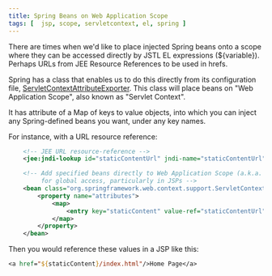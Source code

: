 ```yaml
---
title: Spring Beans on Web Application Scope
tags: [  jsp, scope, servletcontext, el, spring ]
---
```

There are times when we'd like to place injected Spring beans onto a scope where they can be accessed directly by JSTL EL expressions (${variable}). Perhaps URLs from JEE Resource References to be used in hrefs.

Spring has a class that enables us to do this directly from its configuration file, [ServletContextAttributeExporter](http://docs.spring.io/spring/docs/2.5.x/api/org/springframework/web/context/support/ServletContextAttributeExporter.html). This class will place beans on "Web Application Scope", also known as "Servlet Context".

It has attribute of a Map of keys to value objects, into which you can inject any Spring-defined beans you want, under any key names.

For instance, with a URL resource reference:

```xml
    <!-- JEE URL resource-reference -->  
    <jee:jndi-lookup id="staticContentUrl" jndi-name="staticContentUrl" resource-ref="true"/>

    <!-- Add specified beans directly to Web Application Scope (a.k.a. Servlet Context)  
         for global access, particularly in JSPs -->  
    <bean class="org.springframework.web.context.support.ServletContextAttributeExporter">  
        <property name="attributes">  
            <map>  
                <entry key="staticContent" value-ref="staticContentUrl"/>  
            </map>  
        </property>  
    </bean>
```    

Then you would reference these values in a JSP like this:

```jsp
<a href="${staticContent}/index.html"/>Home Page</a>
```
